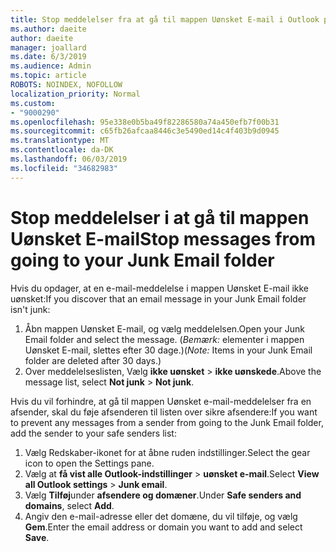 ```yaml
---
title: Stop meddelelser fra at gå til mappen Uønsket E-mail i Outlook på internettet
ms.author: daeite
author: daeite
manager: joallard
ms.date: 6/3/2019
ms.audience: Admin
ms.topic: article
ROBOTS: NOINDEX, NOFOLLOW
localization_priority: Normal
ms.custom:
- "9000290"
ms.openlocfilehash: 95e338e0b5ba49f82286580a74a450efb7f00b31
ms.sourcegitcommit: c65fb26afcaa8446c3e5490ed14c4f403b9d0945
ms.translationtype: MT
ms.contentlocale: da-DK
ms.lasthandoff: 06/03/2019
ms.locfileid: "34682983"
---
```

# <a name="stop-messages-from-going-to-your-junk-email-folder"></a><span data-ttu-id="2424f-102">Stop meddelelser i at gå til mappen Uønsket E-mail</span><span class="sxs-lookup"><span data-stu-id="2424f-102">Stop messages from going to your Junk Email folder</span></span>

<span data-ttu-id="2424f-103">Hvis du opdager, at en e-mail-meddelelse i mappen Uønsket E-mail ikke uønsket:</span><span class="sxs-lookup"><span data-stu-id="2424f-103">If you discover that an email message in your Junk Email folder isn't junk:</span></span>

1. <span data-ttu-id="2424f-104">Åbn mappen Uønsket E-mail, og vælg meddelelsen.</span><span class="sxs-lookup"><span data-stu-id="2424f-104">Open your Junk Email folder and select the message.</span></span> <span data-ttu-id="2424f-105">(*Bemærk:* elementer i mappen Uønsket E-mail, slettes efter 30 dage.)</span><span class="sxs-lookup"><span data-stu-id="2424f-105">(*Note:* Items in your Junk Email folder are deleted after 30 days.)</span></span>
1. <span data-ttu-id="2424f-106">Over meddelelseslisten, Vælg **ikke uønsket** > **ikke uønskede**.</span><span class="sxs-lookup"><span data-stu-id="2424f-106">Above the message list, select **Not junk** > **Not junk**.</span></span>

<span data-ttu-id="2424f-107">Hvis du vil forhindre, at gå til mappen Uønsket e-mail-meddelelser fra en afsender, skal du føje afsenderen til listen over sikre afsendere:</span><span class="sxs-lookup"><span data-stu-id="2424f-107">If you want to prevent any messages from a sender from going to the Junk Email folder, add the sender to your safe senders list:</span></span>

1. <span data-ttu-id="2424f-108">Vælg Redskaber-ikonet for at åbne ruden indstillinger.</span><span class="sxs-lookup"><span data-stu-id="2424f-108">Select the gear icon to open the Settings pane.</span></span>
1. <span data-ttu-id="2424f-109">Vælg at **få vist alle Outlook-indstillinger** > **uønsket e-mail**.</span><span class="sxs-lookup"><span data-stu-id="2424f-109">Select **View all Outlook settings** > **Junk email**.</span></span>
1. <span data-ttu-id="2424f-110">Vælg **Tilføj**under **afsendere og domæner**.</span><span class="sxs-lookup"><span data-stu-id="2424f-110">Under **Safe senders and domains**, select **Add**.</span></span>
1. <span data-ttu-id="2424f-111">Angiv den e-mail-adresse eller det domæne, du vil tilføje, og vælg **Gem**.</span><span class="sxs-lookup"><span data-stu-id="2424f-111">Enter the email address or domain you want to add and select **Save**.</span></span>